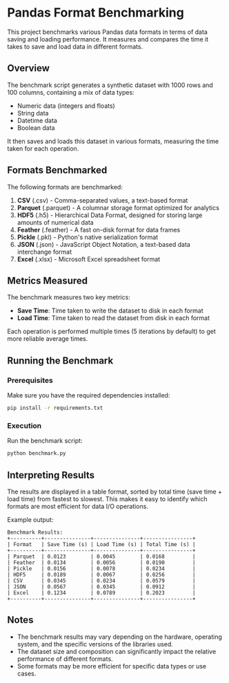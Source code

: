 # Pandas Format Benchmarking

This project benchmarks various Pandas data formats in terms of data saving and loading performance. It measures and compares the time it takes to save and load data in different formats.

## Overview

The benchmark script generates a synthetic dataset with 1000 rows and 100 columns, containing a mix of data types:
- Numeric data (integers and floats)
- String data
- Datetime data
- Boolean data

It then saves and loads this dataset in various formats, measuring the time taken for each operation.

## Formats Benchmarked

The following formats are benchmarked:

1. **CSV** (.csv) - Comma-separated values, a text-based format
2. **Parquet** (.parquet) - A columnar storage format optimized for analytics
3. **HDF5** (.h5) - Hierarchical Data Format, designed for storing large amounts of numerical data
4. **Feather** (.feather) - A fast on-disk format for data frames
5. **Pickle** (.pkl) - Python's native serialization format
6. **JSON** (.json) - JavaScript Object Notation, a text-based data interchange format
7. **Excel** (.xlsx) - Microsoft Excel spreadsheet format

## Metrics Measured

The benchmark measures two key metrics:
- **Save Time**: Time taken to write the dataset to disk in each format
- **Load Time**: Time taken to read the dataset from disk in each format

Each operation is performed multiple times (5 iterations by default) to get more reliable average times.

## Running the Benchmark

### Prerequisites

Make sure you have the required dependencies installed:

```bash
pip install -r requirements.txt
```

### Execution

Run the benchmark script:

```bash
python benchmark.py
```

## Interpreting Results

The results are displayed in a table format, sorted by total time (save time + load time) from fastest to slowest. This makes it easy to identify which formats are most efficient for data I/O operations.

Example output:

```
Benchmark Results:
+----------+---------------+---------------+----------------+
| Format   | Save Time (s) | Load Time (s) | Total Time (s) |
+----------+---------------+---------------+----------------+
| Parquet  | 0.0123        | 0.0045        | 0.0168         |
| Feather  | 0.0134        | 0.0056        | 0.0190         |
| Pickle   | 0.0156        | 0.0078        | 0.0234         |
| HDF5     | 0.0189        | 0.0067        | 0.0256         |
| CSV      | 0.0345        | 0.0234        | 0.0579         |
| JSON     | 0.0567        | 0.0345        | 0.0912         |
| Excel    | 0.1234        | 0.0789        | 0.2023         |
+----------+---------------+---------------+----------------+
```

## Notes

- The benchmark results may vary depending on the hardware, operating system, and the specific versions of the libraries used.
- The dataset size and composition can significantly impact the relative performance of different formats.
- Some formats may be more efficient for specific data types or use cases.
